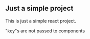 ## Just a simple project

This is just a simple react project.

"key"s are not passed to components
